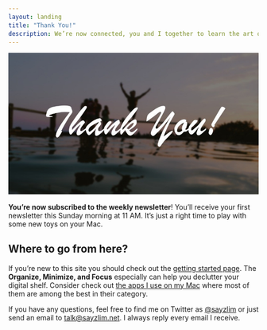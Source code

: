```yaml
---
layout: landing
title: "Thank You!"
description: We’re now connected, you and I together to learn the art of using Mac.
---
```


[ ![Thank You!][img] ](thank_you.jpg "Thank You!")

[img]: thank_you.jpg "Thank You!"

**You’re now subscribed to the weekly newsletter**! You’ll receive your first newsletter this Sunday morning at 11 AM. It’s just a right time to play with some new toys on your Mac.

## Where to go from here?

If you’re new to this site you should check out the [getting started page](http://sayzlim.net/start "Start - Sayz Lim"). The **Organize, Minimize, and Focus** especially can help you declutter your digital shelf. Consider check out [the apps I use on my Mac](!sl "apps") where most of them are among the best in their category.

If you have any questions, feel free to find me on Twitter as [@sayzlim](https://twitter.com/sayzlim "Sayz Lim (sayzlim) on Twitter") or just send an email to [talk@sayzlim.net](mailto:talk@sayzlim.net). I always reply every email I receive.